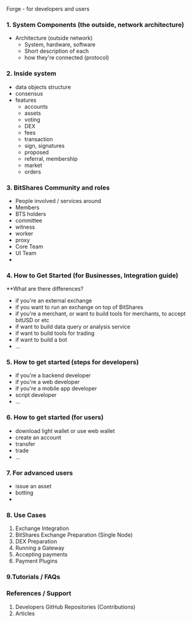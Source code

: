 Forge - for developers and users

### 1. System Components (the outside, network architecture)
- Architecture (outside network)
  - System, hardware, software
  - Short description of each
  - how they're connected (protocol)

### 2. Inside system
- data objects structure
- consensus
- features 
  - accounts
  - assets
  - voting
  - DEX
  - fees
  - transaction
  - sign, signatures
  - proposed 
  - referral, membership
  - market
  - orders

### 3. BitShares Community and roles
- People involved / services around
 - Members
 - BTS holders
 - committee
 - witness
 - worker
 - proxy
 - Core Team
 - UI Team
 - 

### 4. How to Get Started (for Businesses, Integration guide)
**What are there differences? 

- if you're an external exchange
- if you want to run an exchange on top of BitShares
- if you're a merchant, or want to build tools for merchants, to accept bitUSD or etc
- if want to build data query or analysis service
- if want to build tools for trading
- if want to build a bot
- ...

### 5. How to get started (steps for developers)
- if you're a backend developer
- if you're a web developer
- if you're a mobile app developer
- script developer
- ...

### 6. How to get started (for users)
- download light wallet or use web wallet
- create an account
- transfer
- trade
- ...

### 7. For advanced users
- issue an asset
- botting
- 

### 8. Use Cases
 1. Exchange Integration
 1. BitShares Exchange Preparation (Single Node)
 1. DEX Preparation
 1. Running a Gateway
 1. Accepting payments
 1. Payment Plugins  
 
### 9.Tutorials / FAQs

	
### References / Support
 1. Developers GitHub Repositories (Contributions)
 1. Articles

